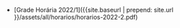 
- [Grade Horária 2022/1]({{site.baseurl | prepend: site.url }}/assets/all/horarios/horarios-2022-2.pdf)
